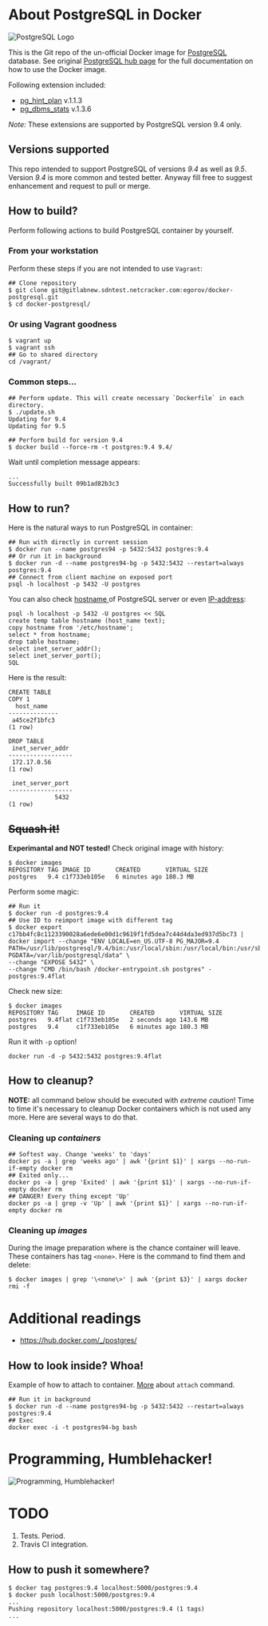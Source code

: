# About PostgreSQL in Docker

![PostgreSQL Logo](http://www.postgresql.org/media/img/about/press/slonik_with_black_text_and_tagline.gif)

This is the Git repo of the un-official Docker image for [PostgreSQL](https://registry.hub.docker.com/_/postgres/) database. See original [PostgreSQL hub page](https://hub.docker.com/_/postgres/) for the full documentation on how to use the Docker image.

Following extension included:
- [pg_hint_plan](http://pghintplan.osdn.jp/pg_hint_plan.html) v.1.1.3
- [pg_dbms_stats](http://pgdbmsstats.osdn.jp/pg_dbms_stats-en.html) v.1.3.6

*Note:* These extensions are supported by PostgreSQL version 9.4 only.

## Versions supported

This repo intended to support PostgreSQL of versions *9.4* as well as *9.5*.
Version *9.4* is more common and tested better. Anyway fill free to suggest enhancement and request to pull or merge.

## How to build?

Perform following actions to build PostgreSQL container by yourself.

### From your workstation

Perform these steps if you are not intended to use `Vagrant`:

    ## Clone repository
    $ git clone git@gitlabnew.sdntest.netcracker.com:egorov/docker-postgresql.git
    $ cd docker-postgresql/

### Or using Vagrant goodness

    $ vagrant up
    $ vagrant ssh
    ## Go to shared directory
    cd /vagrant/

### Common steps…

    ## Perform update. This will create necessary `Dockerfile` in each directory.
    $ ./update.sh
    Updating for 9.4
    Updating for 9.5

    ## Perform build for version 9.4
    $ docker build --force-rm -t postgres:9.4 9.4/

Wait until completion message appears:

    ...
    Successfully built 09b1ad82b3c3

## How to run?

Here is the natural ways to run PostgreSQL in container:

    ## Run with directly in current session
    $ docker run --name postgres94 -p 5432:5432 postgres:9.4
    ## Or run it in background
    $ docker run -d --name postgres94-bg -p 5432:5432 --restart=always postgres:9.4
    ## Connect from client machine on exposed port
    psql -h localhost -p 5432 -U postgres

You can also check  [hostname ](http://www.postgresql.org/message-id/BLU102-W2529897925D1499BB8B0CEA1F00@phx.gbl) of PostgreSQL server or even [IP-address](http://stackoverflow.com/questions/5598517/find-the-host-name-and-port-using-psql-commands):

    psql -h localhost -p 5432 -U postgres << SQL
    create temp table hostname (host_name text);
    copy hostname from '/etc/hostname';
    select * from hostname;
    drop table hostname;
    select inet_server_addr();
    select inet_server_port();
    SQL

Here is the result:

    CREATE TABLE
    COPY 1
      host_name
    --------------
     a45ce2f1bfc3
    (1 row)

    DROP TABLE
     inet_server_addr
    ------------------
     172.17.0.56
    (1 row)

     inet_server_port
    ------------------
                 5432
    (1 row)

## ~~Squash it!~~

**Experimantal and NOT tested!**
Check original image with history:

    $ docker images
    REPOSITORY TAG IMAGE ID       CREATED       VIRTUAL SIZE
    postgres   9.4 c1f733eb105e   6 minutes ago 180.3 MB

Perform some magic:

    ## Run it
    $ docker run -d postgres:9.4
    ## Use ID to reimport image with different tag
    $ docker export c17bb4fc8c1123390028a6ede6e00d1c9619f1fd5dea7c44d4da3ed937d5bc73 | docker import --change "ENV LOCALE=en_US.UTF-8 PG_MAJOR=9.4 PATH=/usr/lib/postgresql/9.4/bin:/usr/local/sbin:/usr/local/bin:/usr/sbin:/usr/bin:/sbin:/bin PGDATA=/var/lib/postgresql/data" \
    --change "EXPOSE 5432" \
    --change "CMD /bin/bash /docker-entrypoint.sh postgres" - postgres:9.4flat

Check new size:

    $ docker images
    REPOSITORY TAG     IMAGE ID       CREATED       VIRTUAL SIZE
    postgres   9.4flat c1f733eb105e   2 seconds ago 143.6 MB
    postgres   9.4     c1f733eb105e   6 minutes ago 180.3 MB

Run it with `-p` option!

    docker run -d -p 5432:5432 postgres:9.4flat

## How to cleanup?

**NOTE:** all command below should be executed with *extreme caution*!
Time to time it's necessary to cleanup Docker containers which is not used any more. Here are several ways to do that.

### Cleaning up *containers*

    ## Softest way. Change 'weeks' to 'days'
    docker ps -a | grep 'weeks ago' | awk '{print $1}' | xargs --no-run-if-empty docker rm
    ## Exited only...
    docker ps -a | grep 'Exited' | awk '{print $1}' | xargs --no-run-if-empty docker rm
    ## DANGER! Every thing except 'Up'
    docker ps -a | grep -v 'Up' | awk '{print $1}' | xargs --no-run-if-empty docker rm

### Cleaning up *images*

During the image preparation where is the chance container will leave. These containers has tag `<none>`. Here is the command to find them and delete:

    $ docker images | grep '\<none\>' | awk '{print $3}' | xargs docker rmi -f

# Additional readings

- https://hub.docker.com/_/postgres/

## How to look inside? Whoa!

Example of how to attach to container. [More](https://docs.docker.com/reference/commandline/attach/) about `attach` command.

    ## Run it in background
    $ docker run -d --name postgres94-bg -p 5432:5432 --restart=always postgres:9.4
    ## Exec
    docker exec -i -t postgres94-bg bash

# Programming, Humblehacker!

![Programming, Humblehacker!](http://s3.amazonaws.com/zedshaw.progmofo/bg.png)

# TODO

1. Tests. Period.
2. Travis CI integration.

## How to push it somewhere?

    $ docker tag postgres:9.4 localhost:5000/postgres:9.4
    $ docker push localhost:5000/postgres:9.4
    ...
    Pushing repository localhost:5000/postgres:9.4 (1 tags)
    ...
